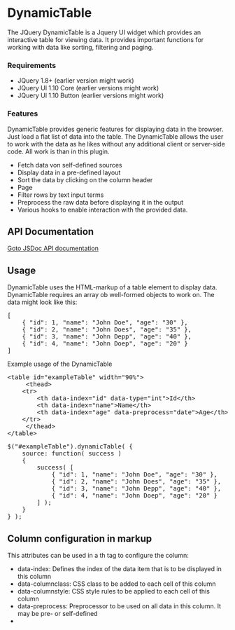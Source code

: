 DynamicTable
============

The JQuery DynamicTable is a Jquery UI widget which provides an interactive table for viewing data.
It provides important functions for working with data like sorting, filtering and paging.

### Requirements

- JQuery 1.8+ (earlier version might work)
- JQuery UI 1.10 Core (earlier versions might work)
- JQuery UI 1.10 Button  (earlier versions might work)

### Features

DynamicTable provides generic features for displaying data in the browser. Just load a flat list of data into the table. The DynamicTable allows the user to work with the data as he likes without any additional client or server-side code. All work is than in this plugin.

- Fetch data von self-defined sources
- Display data in a pre-defined layout
- Sort the data by clicking on the column header
- Page 
- Filter rows by text input terms
- Preprocess the raw data before displaying it in the output
- Various hooks to enable interaction with the provided data.

## API Documentation

<a href="http://bjoernruberg.github.io/DynamicTable/src/out/custom.dynamicTable.html">Goto JSDoc API documentation</a>

## Usage

DynamicTable uses the HTML-markup of a table element to display data. DynamicTable requires an array ob well-formed objects to work on. The data might look like this:

<pre>
[
	{ "id": 1, "name": "John Doe", "age": "30" },
	{ "id": 2, "name": "John Does", "age": "35" },
	{ "id": 3, "name": "John Depp", "age": "40" },
	{ "id": 4, "name": "John Doep", "age": "20" }
]
</pre>

Example usage of the DynamicTable
<pre>
&lt;table id=&quot;exampleTable&quot; width=&quot;90%&quot;&gt;
     &lt;thead&gt;
	&lt;tr&gt;
	    &lt;th data-index=&quot;id&quot; data-type=&quot;int&quot;&gt;Id&lt;/th&gt;
	    &lt;th data-index=&quot;name&quot;&gt;Name&lt;/th&gt;
	    &lt;th data-index=&quot;age&quot; data-preprocess=&quot;date&quot;&gt;Age&lt;/th&gt;
	&lt;/tr&gt;
     &lt;/thead&gt;
&lt;/table&gt;	
</pre>

<pre>
$("#exampleTable").dynamicTable( {
	source: function( success )
	{
		success( [
			{ "id": 1, "name": "John Doe", "age": "30" },
			{ "id": 2, "name": "John Does", "age": "35" },
			{ "id": 3, "name": "John Depp", "age": "40" },
			{ "id": 4, "name": "John Doep", "age": "20" }
		] );
	}
} );
</pre>

## Column configuration in markup

This attributes can be used in a th tag to configure the column:
- data-index: Defines the index of the data item that is to be displayed in this column
- data-columnclass: CSS class to be added to each cell of this column
- data-columnstyle: CSS style rules to be applied to each cell of this column
- data-preprocess: Preprocessor to be used on all data in this column. It may be pre- or self-defined
- 
